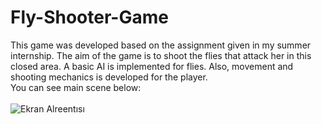# Fly-Shooter-Game
This game was developed based on the assignment given in my summer internship.
The aim of the game is to shoot the flies that attack her in this closed area. A basic AI is implemented for flies. Also, movement and shooting mechanics is developed for the player.</br>
You can see main scene below: </br>
</br>
![Ekran Alreentısı](https://user-images.githubusercontent.com/43573954/151347537-28dcabfb-ee5e-439a-b107-7d4a9fce43fc.PNG)
